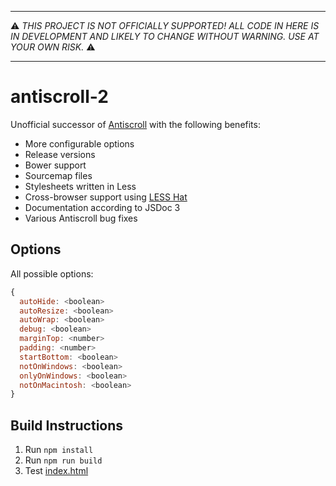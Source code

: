 -----

:warning: *THIS PROJECT IS NOT OFFICIALLY SUPPORTED! ALL CODE IN HERE IS
IN DEVELOPMENT AND LIKELY TO CHANGE WITHOUT WARNING. USE AT YOUR OWN
RISK.* :warning:

-----

antiscroll-2
============

Unofficial successor of [Antiscroll](https://github.com/LearnBoost/antiscroll) with the following benefits:

- More configurable options
- Release versions
- Bower support
- Sourcemap files
- Stylesheets written in Less
- Cross-browser support using [LESS Hat](https://github.com/madebysource/lesshat)
- Documentation according to JSDoc 3
- Various Antiscroll bug fixes

## Options

All possible options:

```js
{
  autoHide: <boolean>
  autoResize: <boolean>
  autoWrap: <boolean>
  debug: <boolean>
  marginTop: <number>
  padding: <number>
  startBottom: <boolean>
  notOnWindows: <boolean>
  onlyOnWindows: <boolean>
  notOnMacintosh: <boolean>
}
```

## Build Instructions

1. Run `npm install`
2. Run `npm run build`
3. Test [index.html](./index.html)
